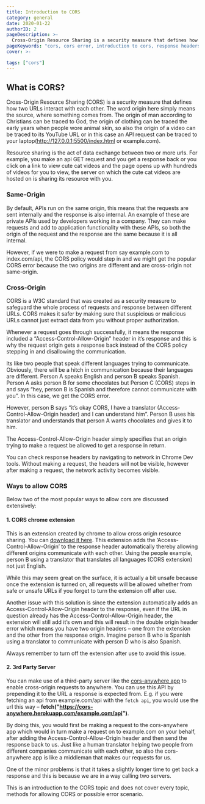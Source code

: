 ```yaml
---
title: Introduction to CORS
category: general
date: 2020-01-22
authorID: 2
pageDescription: >-
  Cross-Origin Resource Sharing is a security measure that defines how two URLs interact with each other. Resource sharing is the act of data exchange between two or more URLs.
pageKeywords: "cors, cors error, introduction to cors, response headers, cors basic, cors extension, 3rd party server, origin, cross origin resource sharing"
cover: >-

tags: ["cors"]
---
```


## What is CORS?

Cross-Origin Resource Sharing (CORS) is a security measure that defines how two URLs interact with each other. The word origin here simply means the source, where something comes from. The origin of man according to Christians can be traced to God, the origin of clothing can be traced the early years when people wore animal skin, so also the origin of a video can be traced to its YouTube URL or in this case an API request can be traced to your laptop(http://127.0.0.1:5500/index.html or example.com).

Resource sharing is the act of data exchange between two or more urls. For example, you make an api GET request and you get a response back or you click on a link to view cute cat videos and the page opens up with hundreds of videos for you to view, the server on which the cute cat videos are hosted on is sharing its resource with you.

### Same-Origin

By default, APIs run on the same origin, this means that the requests are sent internally and the response is also internal. An example of these are private APIs used by developers working in a company. They can make requests and add to application functionality with these APIs, so both the origin of the request and the response are the same because it is all internal.

However, if we were to make a request from say example.com to index.com/api, the CORS policy would step in and we might get the popular CORS error because the two origins are different and are cross-origin not same-origin.

### Cross-Origin

CORS is a W3C standard that was created as a security measure to safeguard the whole process of requests and response between different URLs. CORS makes it safer by making sure that suspicious or malicious URLs cannot just extract data from you without proper authorization.

Whenever a request goes through successfully, it means the response included a “Access-Control-Allow-Origin” header in it’s response and this is why the request origin gets a response back instead of the CORS policy stepping in and disallowing the communication.

Its like two people that speak different languages trying to communicate. Obviously, there will be a hitch in communication because their languages are different. Person A speaks English and person B speaks Spanish. Person A asks person B for some chocolates but Person C (CORS) steps in and says “hey, person B is Spanish and therefore cannot communicate with you”. In this case, we get the CORS error.

However, person B says “it’s okay CORS, I have a translator (Access-Control-Allow-Origin header) and I can understand him”. Person B uses his translator and understands that person A wants chocolates and gives it to him.

The Access-Control-Allow-Origin header simply specifies that an origin trying to make a request be allowed to get a response in return.

You can check response headers by navigating to network in Chrome Dev tools. Without making a request, the headers will not be visible, however after making a request, the network activity becomes visible.

### Ways to allow CORS

Below two of the most popular ways to allow cors are discussed extensively:

#### 1. CORS chrome extension

This is an extension created by chrome to allow cross origin resource sharing. You can [download it here](https://chrome.google.com/webstore/detail/allow-cors-access-control/lhobafahddgcelffkeicbaginigeejlf?hl=en). This extension adds the ‘Access-Control-Allow-Origin’ to the response header automatically thereby allowing different origins communicate with each other. Using the people example, person B using a translator that translates all languages (CORS extension) not just English.

While this may seem great on the surface, it is actually a bit unsafe because once the extension is turned on, all requests will be allowed whether from safe or unsafe URLs if you forget to turn the extension off after use.

Another issue with this solution is since the extension automatically adds an Access-Control-Allow-Origin header to the response, even if the URL in question already has the Access-Control-Allow-Origin header, the extension will still add it’s own and this will result in the double origin header error which means you have two origin headers – one from the extension and the other from the response origin. Imagine person B who is Spanish using a translator to communicate with person D who is also Spanish.

Always remember to turn off the extension after use to avoid this issue.

#### 2. 3rd Party Server

You can make use of a third-party server like the [cors-anywhere app](https://cors-anywhere.herokuapp.com/) to enable cross-origin requests to anywhere. You can use this API by prepending it to the URL a response is expected from. E.g. if you were fetching an api from example.com/api with the `fetch api`, you would use the url this way – **fetch("https://cors-anywhere.herokuapp.com/example.com/api")**.

By doing this, you would first be making a request to the cors-anywhere app which would in turn make a request on to example.com on your behalf, after adding the Access-Control-Allow-Origin header and then send the response back to us. Just like a human translator helping two people from different companies communicate with each other, so also the cors-anywhere app is like a middleman that makes our requests for us.

One of the minor problems is that it takes a slightly longer time to get back a response and this is because we are in a way calling two servers.

This is an introduction to the CORS topic and does not cover every topic, methods for allowing CORS or possible error scenario.
